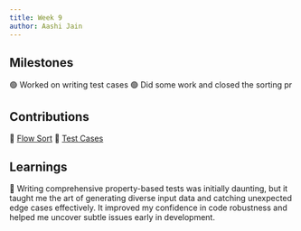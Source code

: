 ```yaml
---
title: Week 9
author: Aashi Jain
---
```


## Milestones

🟢 Worked on writing test cases
🟢 Did some work and closed the sorting pr

## Contributions

🏅 [Flow Sort](https://github.com/glific/glific/pull/3024)
🏅 [Test Cases](https://github.com/glific/glific/pull/3064)

## Learnings

🎯 Writing comprehensive property-based tests was initially daunting, but it taught me the art of generating diverse input data and catching unexpected edge cases effectively. It improved my confidence in code robustness and helped me uncover subtle issues early in development.






